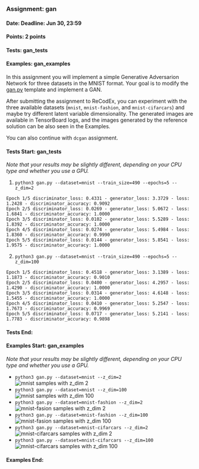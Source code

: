 ### Assignment: gan
#### Date: Deadline: Jun 30, 23:59
#### Points: 2 points
#### Tests: gan_tests
#### Examples: gan_examples

In this assignment you will implement a simple Generative Adversarion Network
for three datasets in the MNIST format. Your goal is to modify the
[gan.py](https://github.com/ufal/npfl114/tree/master/labs/13/gan.py)
template and implement a GAN.

After submitting the assignment to ReCodEx, you can experiment with the three
available datasets (`mnist`, `mnist-fashion`, and `mnist-cifarcars`) and
maybe try different latent variable dimensionality. The generated images are
available in TensorBoard logs, and the images generated by the reference
solution can be also seen in the Examples.

You can also continue with `dcgan` assignment.

#### Tests Start: gan_tests
_Note that your results may be slightly different, depending on your CPU type and whether you use a GPU._
1. `python3 gan.py --dataset=mnist --train_size=490 --epochs=5 --z_dim=2`
```
Epoch 1/5 discriminator_loss: 0.4331 - generator_loss: 3.3729 - loss: 1.2428 - discriminator_accuracy: 0.9092
Epoch 2/5 discriminator_loss: 0.0269 - generator_loss: 5.0672 - loss: 1.6841 - discriminator_accuracy: 1.0000
Epoch 3/5 discriminator_loss: 0.0102 - generator_loss: 5.5289 - loss: 1.8392 - discriminator_accuracy: 1.0000
Epoch 4/5 discriminator_loss: 0.0274 - generator_loss: 5.4984 - loss: 1.8360 - discriminator_accuracy: 0.9990
Epoch 5/5 discriminator_loss: 0.0144 - generator_loss: 5.8541 - loss: 1.9575 - discriminator_accuracy: 1.0000
```
2. `python3 gan.py --dataset=mnist --train_size=490 --epochs=5 --z_dim=100`
```
Epoch 1/5 discriminator_loss: 0.4518 - generator_loss: 3.1389 - loss: 1.1873 - discriminator_accuracy: 0.9010
Epoch 2/5 discriminator_loss: 0.0400 - generator_loss: 4.2957 - loss: 1.4290 - discriminator_accuracy: 1.0000
Epoch 3/5 discriminator_loss: 0.0314 - generator_loss: 4.6148 - loss: 1.5455 - discriminator_accuracy: 1.0000
Epoch 4/5 discriminator_loss: 0.0410 - generator_loss: 5.2547 - loss: 1.7673 - discriminator_accuracy: 0.9969
Epoch 5/5 discriminator_loss: 0.0717 - generator_loss: 5.2141 - loss: 1.7783 - discriminator_accuracy: 0.9898
```
#### Tests End:
#### Examples Start: gan_examples
_Note that your results may be slightly different, depending on your CPU type and whether you use a GPU._
- `python3 gan.py --dataset=mnist --z_dim=2`
![mnist samples with z_dim 2](https://ufal.mff.cuni.cz/~straka/courses/npfl114/2223/demos/gan_mnist_z2.png)
- `python3 gan.py --dataset=mnist --z_dim=100`
![mnist samples with z_dim 100](https://ufal.mff.cuni.cz/~straka/courses/npfl114/2223/demos/gan_mnist_z100.png)
- `python3 gan.py --dataset=mnist-fashion --z_dim=2`
![mnist-fasion samples with z_dim 2](https://ufal.mff.cuni.cz/~straka/courses/npfl114/2223/demos/gan_mnist-fashion_z2.png)
- `python3 gan.py --dataset=mnist-fashion --z_dim=100`
![mnist-fasion samples with z_dim 100](https://ufal.mff.cuni.cz/~straka/courses/npfl114/2223/demos/gan_mnist-fashion_z100.png)
- `python3 gan.py --dataset=mnist-cifarcars --z_dim=2`
![mnist-cifarcars samples with z_dim 2](https://ufal.mff.cuni.cz/~straka/courses/npfl114/2223/demos/gan_mnist-cifarcars_z2.png)
- `python3 gan.py --dataset=mnist-cifarcars --z_dim=100`
![mnist-cifarcars samples with z_dim 100](https://ufal.mff.cuni.cz/~straka/courses/npfl114/2223/demos/gan_mnist-cifarcars_z100.png)
#### Examples End:
